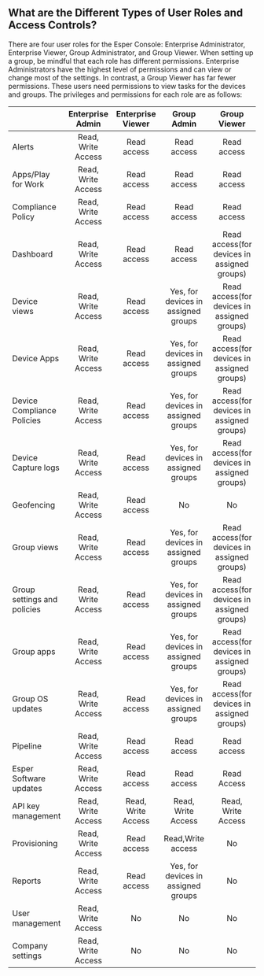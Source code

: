 ## What are the Different Types of User Roles and Access Controls?

There are four user roles for the Esper Console: Enterprise Administrator, Enterprise Viewer, Group Administrator, and Group Viewer. When setting up a group, be mindful that each role has different permissions. Enterprise Administrators have the highest level of permissions and can view or change most of the settings. In contrast, a Group Viewer has far fewer permissions. These users need permissions to view tasks for the devices and groups. The privileges and permissions for each role are as follows:

|                             |  Enterprise Admin  |  Enterprise Viewer |             Group Admin             |                 Group Viewer                |
|-----------------------------|:------------------:|:------------------:|:-----------------------------------:|:-------------------------------------------:|
| Alerts                      | Read, Write Access |     Read access    |             Read access             |                 Read access                 |
| Apps/Play for Work          | Read, Write Access |     Read access    |             Read access             |                 Read access                 |
| Compliance Policy           | Read, Write Access |     Read access    |             Read access             |                 Read access                 |
| Dashboard                   | Read, Write Access |     Read access    |             Read access             | Read access(for devices in assigned groups) |
| Device views                | Read, Write Access |     Read access    | Yes, for devices in assigned groups | Read access(for devices in assigned groups) |
| Device Apps                 | Read, Write Access |     Read access    | Yes, for devices in assigned groups | Read access(for devices in assigned groups) |
| Device Compliance Policies  | Read, Write Access |     Read access    | Yes, for devices in assigned groups | Read access(for devices in assigned groups) |
| Device Capture logs         | Read, Write Access |     Read access    | Yes, for devices in assigned groups | Read access(for devices in assigned groups) |
| Geofencing                  | Read, Write Access |     Read access    |                  No                 |                      No                     |
| Group views                 | Read, Write Access |     Read access    | Yes, for devices in assigned groups | Read access(for devices in assigned groups) |
| Group settings and policies | Read, Write Access |     Read access    | Yes, for devices in assigned groups | Read access(for devices in assigned groups) |
| Group apps                  | Read, Write Access |     Read access    | Yes, for devices in assigned groups | Read access(for devices in assigned groups) |
| Group OS updates            | Read, Write Access |     Read access    | Yes, for devices in assigned groups | Read access(for devices in assigned groups) |
| Pipeline                    | Read, Write Access |     Read access    |             Read access             |                 Read access                 |
| Esper Software updates      | Read, Write Access |     Read access    |             Read access             |                 Read Access                 |
| API key management          | Read, Write Access | Read, Write Access |          Read, Write Access         |              Read, Write Access             |
| Provisioning                | Read, Write Access |     Read access    |          Read,Write access          |                      No                     |
| Reports                     | Read, Write Access |     Read access    | Yes, for devices in assigned groups |                      No                     |
| User management             | Read, Write Access |         No         |                  No                 |                      No                     |
| Company settings            | Read, Write Access |         No         |                  No                 |                      No                     |
